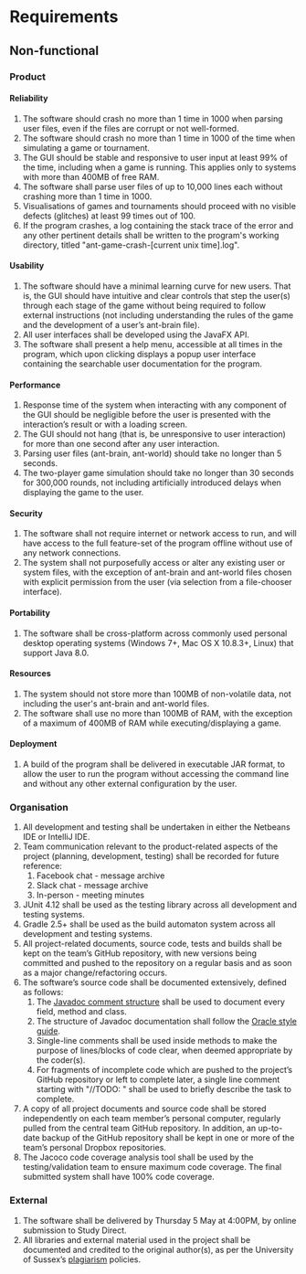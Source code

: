 # Requirements

## Non-functional

### Product

#### Reliability

1. The software should crash no more than 1 time in 1000 when parsing user files, even if the files are corrupt or not well-formed.
2. The software should crash no more than 1 time in 1000 of the time when simulating a game or tournament.
3. The GUI should be stable and responsive to user input at least 99% of the time, including when a game is running. This applies only to systems with more than 400MB of free RAM.
4. The software shall parse user files of up to 10,000 lines each without crashing more than 1 time in 1000.
5. Visualisations of games and tournaments should proceed with no visible defects (glitches) at least 99 times out of 100. 
6. If the program crashes, a log containing the stack trace of the error and any other pertinent details shall be
written to the program's working directory, titled "ant-game-crash-[current unix time].log".

#### Usability

1. The software should have a minimal learning curve for new users. That is, the GUI should have intuitive and clear controls that step the user(s) through each stage of the game without being required to follow external instructions (not including understanding the rules of the game and the development of a user’s ant-brain file).
2. All user interfaces shall be developed using the JavaFX API.
3. The software shall present a help menu, accessible at all times in the program, which upon clicking displays a popup user interface containing the searchable user documentation for the program.

#### Performance

1. Response time of the system when interacting with any component of the GUI should be negligible before the user is presented with the interaction’s result or with a loading screen.
2. The GUI should not hang (that is, be unresponsive to user interaction) for more than one second after any user interaction.
3. Parsing user files (ant-brain, ant-world) should take no longer than 5 seconds.
4. The two-player game simulation should take no longer than 30 seconds for 300,000 rounds, not including artificially introduced  delays when displaying the game to the user.

#### Security

1. The software shall not require internet or network access to run, and will have access to the full feature-set of the program offline without use of any network connections.
2. The system shall not purposefully access or alter any existing user or system files, with the exception of ant-brain and ant-world files chosen with explicit permission from the user (via selection from a file-chooser interface). 

#### Portability

1. The software shall be cross-platform across commonly used personal desktop operating systems (Windows 7+, Mac OS X 10.8.3+, Linux) that support Java 8.0.

#### Resources

1. The system should not store more than 100MB of non-volatile data, not including the user's ant-brain and ant-world files.
2. The software shall use no more than 100MB of RAM, with the exception of a maximum of 400MB of RAM while executing/displaying a game.

#### Deployment

1. A build of the program shall be delivered in executable JAR format, to allow the user to run the program without accessing the command line and without any other external configuration by the user.

### Organisation

1. All development and testing shall be undertaken in either the Netbeans IDE or IntelliJ IDE.
2. Team communication relevant to the product-related aspects of the project (planning, development, testing) shall be recorded for future reference:
	1. Facebook chat - message archive
	2. Slack chat - message archive
	3. In-person - meeting minutes
3. JUnit 4.12 shall be used as the testing library across all development and testing systems.
4. Gradle 2.5+ shall be used as the build automaton system across all development and testing systems.
5. All project-related documents, source code, tests and builds shall be kept on the team’s GitHub repository, with new versions being committed and pushed to the repository on a regular basis and as soon as a major change/refactoring occurs.
6. The software’s source code shall be documented extensively, defined as follows:
	1. The [Javadoc comment structure](http://www.oracle.com/technetwork/java/javase/documentation/index-jsp-135444.html) shall be used to document every field, method and class.
	2. The structure of Javadoc documentation shall follow the [Oracle style guide](http://www.oracle.com/technetwork/java/javase/documentation/index-137868.html).
	3. Single-line comments shall be used inside methods to make the purpose of lines/blocks of code clear, when deemed appropriate by the coder(s).
	4. For fragments of incomplete code which are pushed to the project’s GitHub repository or left to complete later, a
    single line comment starting with "//TODO: " shall be used to briefly describe the task to complete.
7. A copy of all project documents and source code shall be stored independently on each team member’s personal computer, regularly pulled from the central team GitHub repository. In addition, an up-to-date backup of the GitHub repository shall be kept in one or more of the team’s personal Dropbox repositories.
8. The Jacoco code coverage analysis tool shall be used by the testing/validation team to ensure maximum code coverage. The final submitted system shall have 100% code coverage.

### External

1. The software shall be delivered by Thursday 5 May at 4:00PM, by online submission to Study Direct.
2. All libraries and external material used in the project shall be documented and credited to the original author(s), as per the University of Sussex’s [plagiarism](http://www.sussex.ac.uk/s3/?id=35) policies.
